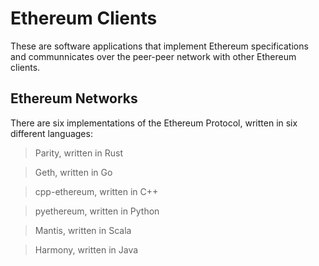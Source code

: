 # Ethereum Clients
These are software applications that implement Ethereum specifications and communnicates over the peer-peer network with other Ethereum clients.

## Ethereum Networks
There are six implementations of the Ethereum Protocol, written in six different languages:

>Parity, written in Rust

>Geth, written in Go

>cpp-ethereum, written in C++

>pyethereum, written in Python

>Mantis, written in Scala

>Harmony, written in Java
